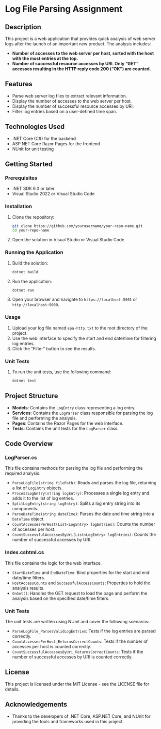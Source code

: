 
# **Log File Parsing Assignment**

## **Description**

This project is a web application that provides quick analysis of web server logs after the launch of an important new product. The analysis includes:

- **Number of accesses to the web server per host, sorted with the host with the most entries at the top.**
- **Number of successful resource accesses by URI. Only “GET” accesses resulting in the HTTP reply code 200 (“OK”) are counted.**

## **Features**

- Parse web server log files to extract relevant information.
- Display the number of accesses to the web server per host.
- Display the number of successful resource accesses by URI.
- Filter log entries based on a user-defined time span.

## **Technologies Used**

- .NET Core (C#) for the backend
- ASP.NET Core Razor Pages for the frontend
- NUnit for unit testing

## **Getting Started**

### **Prerequisites**

- .NET SDK 6.0 or later
- Visual Studio 2022 or Visual Studio Code

### **Installation**

1. Clone the repository:

   ```bash
   git clone https://github.com/yourusername/your-repo-name.git
   cd your-repo-name
   ```

2. Open the solution in Visual Studio or Visual Studio Code.

### **Running the Application**

1. Build the solution:

   ```bash
   dotnet build
   ```

2. Run the application:

   ```bash
   dotnet run
   ```

3. Open your browser and navigate to `https://localhost:5001` or `http://localhost:5000`.

### **Usage**

1. Upload your log file named `epa-http.txt` to the root directory of the project.
2. Use the web interface to specify the start and end date/time for filtering log entries.
3. Click the "Filter" button to see the results.

### **Unit Tests**

1. To run the unit tests, use the following command:

   ```bash
   dotnet test
   ```

## **Project Structure**

- **Models**: Contains the `LogEntry` class representing a log entry.
- **Services**: Contains the `LogParser` class responsible for parsing the log file and performing the analysis.
- **Pages**: Contains the Razor Pages for the web interface.
- **Tests**: Contains the unit tests for the `LogParser` class.

## **Code Overview**

### **LogParser.cs**

This file contains methods for parsing the log file and performing the required analysis.

- `ParseLogFile(string filePath)`: Reads and parses the log file, returning a list of `LogEntry` objects.
- `ProcessLogEntry(string logEntry)`: Processes a single log entry and adds it to the list of log entries.
- `SplitLogEntry(string logEntry)`: Splits a log entry string into its components.
- `ParseDateTime(string dateTime)`: Parses the date and time string into a `DateTime` object.
- `CountAccessesPerHost(List<LogEntry> logEntries)`: Counts the number of accesses per host.
- `CountSuccessfulAccessesByUri(List<LogEntry> logEntries)`: Counts the number of successful accesses by URI.

### **Index.cshtml.cs**

This file contains the logic for the web interface.

- `StartDateTime` and `EndDateTime`: Bind properties for the start and end date/time filters.
- `HostAccessCounts` and `SuccessfulAccessCounts`: Properties to hold the analysis results.
- `OnGet()`: Handles the GET request to load the page and perform the analysis based on the specified date/time filters.

### **Unit Tests**

The unit tests are written using NUnit and cover the following scenarios:

- `ParseLogFile_ParsesValidLogEntries`: Tests if the log entries are parsed correctly.
- `CountAccessesPerHost_ReturnsCorrectCounts`: Tests if the number of accesses per host is counted correctly.
- `CountSuccessfulAccessesByUri_ReturnsCorrectCounts`: Tests if the number of successful accesses by URI is counted correctly.

## **License**

This project is licensed under the MIT License - see the LICENSE file for details.

## **Acknowledgements**

- Thanks to the developers of .NET Core, ASP.NET Core, and NUnit for providing the tools and frameworks used in this project.
